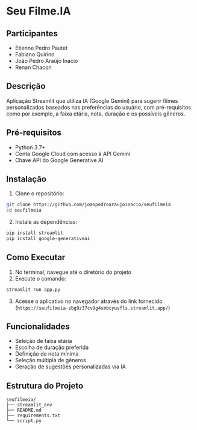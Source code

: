 # Seu Filme.IA

## Participantes
- Etienne Pedro Pautet
- Fabiano Quirino
- João Pedro Araújo Inácio
- Renan Chacon

## Descrição
Aplicação Streamlit que utiliza IA (Google Gemini) para sugerir filmes personalizados baseados nas preferências do usuário, com pré-requisitos como por exemplo, a faixa etária, nota, duração e os possíveis gêneros.

## Pré-requisitos
- Python 3.7+
- Conta Google Cloud com acesso à API Gemini
- Chave API do Google Generative AI

## Instalação

1. Clone o repositório:
```bash
git clone https://github.com/joaopedroaraujoinacio/seufilmeia
cd seufilmeia
```

2. Instale as dependências:
```bash
pip install streamlit
pip install google-generativeai
```

## Como Executar

1. No terminal, navegue até o diretório do projeto
2. Execute o comando:
```bash
streamlit run app.py
```

3. Acesse o aplicativo no navegador através do link fornecido (`https://seufilmeia-zbg9z37cv9g4smbcyuvfls.streamlit.app/`)

## Funcionalidades
- Seleção de faixa etária
- Escolha de duração preferida
- Definição de nota mínima
- Seleção múltipla de gêneros
- Geração de sugestões personalizadas via IA

## Estrutura do Projeto
```
seufilmeia/
├── streamlit_env
├── README.md
├── requirements.txt
└── script.py
```
